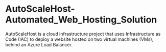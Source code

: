 # AutoScaleHost-Automated_Web_Hosting_Solution
AutoScaleHost is a cloud infrastructure project that uses Infrastructure as Code (IAC) to deploy a website hosted on two virtual machines (VMs), behind an Azure Load Balancer.
